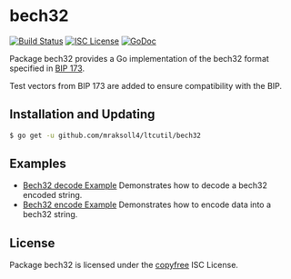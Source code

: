 bech32
==========

[![Build Status](http://img.shields.io/travis/mraksoll4/ltcutil.svg)](https://travis-ci.org/mraksoll4/ltcutil)
[![ISC License](http://img.shields.io/badge/license-ISC-blue.svg)](http://copyfree.org)
[![GoDoc](https://godoc.org/github.com/mraksoll4/ltcutil/bech32?status.png)](http://godoc.org/github.com/mraksoll4/ltcutil/bech32)

Package bech32 provides a Go implementation of the bech32 format specified in
[BIP 173](https://github.com/litecoin/bips/blob/master/bip-0173.mediawiki).

Test vectors from BIP 173 are added to ensure compatibility with the BIP.

## Installation and Updating

```bash
$ go get -u github.com/mraksoll4/ltcutil/bech32
```

## Examples

* [Bech32 decode Example](http://godoc.org/github.com/mraksoll4/ltcutil/bech32#example-Bech32Decode)
  Demonstrates how to decode a bech32 encoded string.
* [Bech32 encode Example](http://godoc.org/github.com/mraksoll4/ltcutil/bech32#example-BechEncode)
  Demonstrates how to encode data into a bech32 string.

## License

Package bech32 is licensed under the [copyfree](http://copyfree.org) ISC
License.
